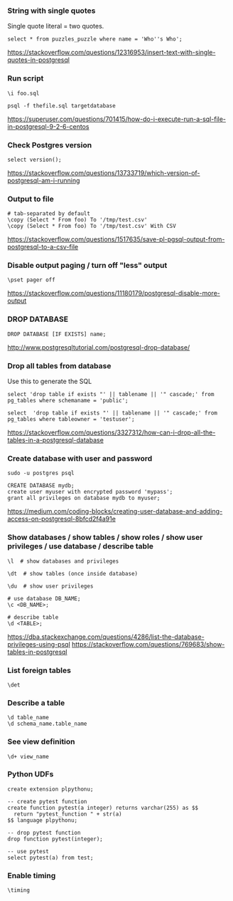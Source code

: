 ### String with single quotes

Single quote literal = two quotes.

```
select * from puzzles_puzzle where name = 'Who''s Who';
```

https://stackoverflow.com/questions/12316953/insert-text-with-single-quotes-in-postgresql


### Run script

```
\i foo.sql

psql -f thefile.sql targetdatabase
```

https://superuser.com/questions/701415/how-do-i-execute-run-a-sql-file-in-postgresql-9-2-6-centos


### Check Postgres version

```
select version();
```

https://stackoverflow.com/questions/13733719/which-version-of-postgresql-am-i-running


### Output to file

```
# tab-separated by default
\copy (Select * From foo) To '/tmp/test.csv'
\copy (Select * From foo) To '/tmp/test.csv' With CSV
```

https://stackoverflow.com/questions/1517635/save-pl-pgsql-output-from-postgresql-to-a-csv-file


### Disable output paging / turn off "less" output

```
\pset pager off
```

https://stackoverflow.com/questions/11180179/postgresql-disable-more-output


### DROP DATABASE

```
DROP DATABASE [IF EXISTS] name;
```

http://www.postgresqltutorial.com/postgresql-drop-database/


### Drop all tables from database

Use this to generate the SQL

```
select 'drop table if exists "' || tablename || '" cascade;' from pg_tables where schemaname = 'public';

select  'drop table if exists "' || tablename || '" cascade;' from pg_tables where tableowner = 'testuser';
```

https://stackoverflow.com/questions/3327312/how-can-i-drop-all-the-tables-in-a-postgresql-database


### Create database with user and password

```
sudo -u postgres psql

CREATE DATABASE mydb;
create user myuser with encrypted password 'mypass';
grant all privileges on database mydb to myuser;
```

https://medium.com/coding-blocks/creating-user-database-and-adding-access-on-postgresql-8bfcd2f4a91e


### Show databases / show tables / show roles / show user privileges / use database / describe table

```
\l  # show databases and privileges

\dt  # show tables (once inside database)

\du  # show user privileges

# use database DB_NAME;
\c <DB_NAME>;

# describe table
\d <TABLE>;
```

https://dba.stackexchange.com/questions/4286/list-the-database-privileges-using-psql
https://stackoverflow.com/questions/769683/show-tables-in-postgresql


### List foreign tables

```
\det
```


### Describe a table

```
\d table_name
\d schema_name.table_name
```


### See view definition

```
\d+ view_name
```


### Python UDFs

```
create extension plpythonu;

-- create pytest function
create function pytest(a integer) returns varchar(255) as $$
  return "pytest_function " + str(a)
$$ language plpythonu;

-- drop pytest function
drop function pytest(integer);

-- use pytest
select pytest(a) from test;
```


### Enable timing

```
\timing
```
